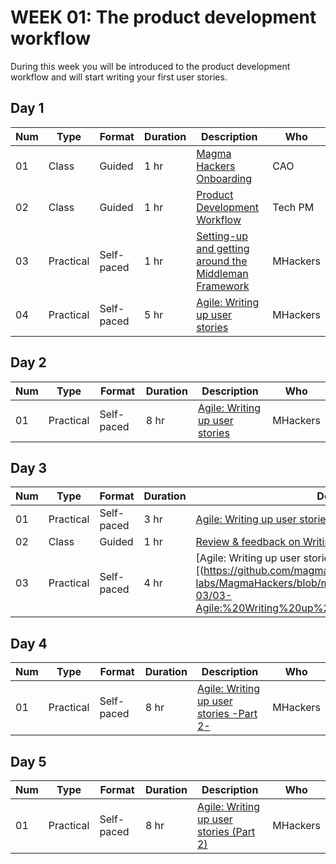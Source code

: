 # WEEK 01: The product development workflow 
 
 During this week you will be introduced to the product development workflow and will start writing your first user stories.

## Day 1

Num | Type | Format | Duration | Description | Who
-- | -- | -- | -- | -- | --
01 | Class |Guided | 1 hr | [Magma Hackers Onboarding](https://github.com/magma-labs/MagmaHackers/blob/master/module-01/week-01/day-01/01-MagmaHackers%20Onboarding.md) | CAO
02 | Class | Guided | 1 hr | [Product Development Workflow](https://github.com/magma-labs/MagmaHackers/blob/master/module-01/week-01/day-01/02-Product%20Development%20Workflow.md) | Tech PM
03 | Practical | Self-paced | 1 hr | [Setting-up and getting around the Middleman Framework](https://github.com/magma-labs/MagmaHackers/blob/master/module-01/week-01/day-01/03-Setup%20and%20getting%20around%20the%20Middleman%20Framework.md)| MHackers
04 | Practical | Self-paced | 5 hr | [Agile: Writing up user stories](https://github.com/magma-labs/MagmaHackers/blob/master/module-01/week-01/day-01/04-Agile:%20writing%20up%20user%20stories.md) | MHackers

## Day 2

Num | Type | Format | Duration | Description | Who
-- | -- | -- | -- | -- | --
01 | Practical | Self-paced | 8 hr | [Agile: Writing up user stories](https://github.com/magma-labs/MagmaHackers/blob/master/module-01/week-01/day-01/04-Agile:%20writing%20up%20user%20stories.md) | MHackers

## Day 3

Num | Type | Format | Duration | Description | Who
-- | -- | -- | -- | -- | --
01 | Practical | Self-paced | 3 hr | [Agile: Writing up user stories](https://github.com/magma-labs/MagmaHackers/blob/master/module-01/week-01/day-01/04-Agile:%20writing%20up%20user%20stories.md) | MHackers
02 | Class | Guided | 1 hr | [Review & feedback on Writing up user stories](https://github.com/magma-labs/MagmaHackers/blob/master/module-01/week-01/day-03/02-Review%20%26%20feedback%20on%20Writing%20up%20user%20stories.md) | Tech PM
03 | Practical | Self-paced | 4 hr | [Agile: Writing up user stories (Part 2)[(https://github.com/magma-labs/MagmaHackers/blob/master/module-01/week-01/day-03/03-Agile:%20Writing%20up%20user%20stories%20(Part%202)) | MHackers

## Day 4

Num | Type | Format | Duration | Description | Who
-- | -- | -- | -- | -- | --
01 | Practical | Self-paced | 8 hr | [Agile: Writing up user stories -Part 2-](https://github.com/magma-labs/MagmaHackers/blob/master/module-01/week-01/day-03/03-Agile:%20Writing%20up%20user%20stories%20(Part%202)) | MHackers

## Day 5

Num | Type | Format | Duration | Description | Who
-- | -- | -- | -- | -- | --
01 | Practical | Self-paced | 8 hr | [Agile: Writing up user stories (Part 2)](https://github.com/magma-labs/MagmaHackers/blob/master/module-01/week-01/day-03/03-Agile:%20Writing%20up%20user%20stories%20(Part%202)) | MHackers
